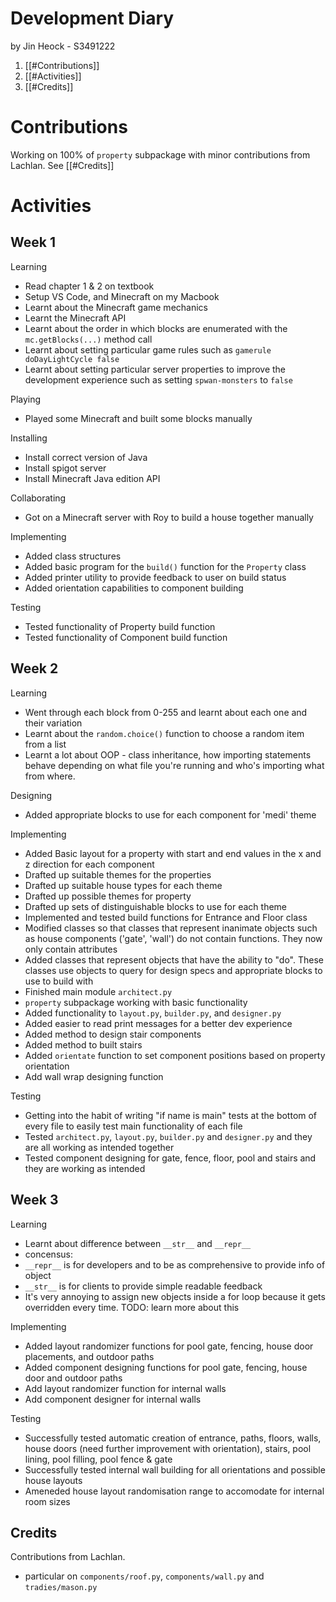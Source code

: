 # Development Diary

by Jin Heock - S3491222

1. [[#Contributions]]
2. [[#Activities]]
3. [[#Credits]]

# Contributions
Working on 100% of `property` subpackage with minor contributions from Lachlan. See [[#Credits]]

# Activities

## Week 1

Learning
 - Read chapter 1 & 2 on textbook
 - Setup VS Code, and Minecraft on my Macbook
 - Learnt about the Minecraft game mechanics
 - Learnt the Minecraft API
 - Learnt about the order in which blocks are enumerated with the `mc.getBlocks(...)` method call
 - Learnt about setting particular game rules such as `gamerule doDayLightCycle false`
 - Learnt about setting particular server properties to improve the development experience such as setting
	  `spwan-monsters` to `false`

Playing
 - Played some Minecraft and built some blocks manually

Installing
 - Install correct version of Java
 - Install spigot server
 - Install Minecraft Java edition API

Collaborating
 - Got on a Minecraft server with Roy to build a house together manually

Implementing
 - Added class structures
 - Added basic program for the `build()` function for the `Property` class
 - Added printer utility to provide feedback to user on build status
 - Added orientation capabilities to component building

Testing
 - Tested functionality of Property build function
 - Tested functionality of Component build function

## Week 2

Learning
 - Went through each block from 0-255 and learnt about each one and their variation
 - Learnt about the `random.choice()` function to choose a random item from a list
 - Learnt a lot about OOP - class inheritance, how importing statements behave depending on what file you're running and who's importing what from where.

Designing
 - Added appropriate blocks to use for each component for 'medi' theme

Implementing
 - Added Basic layout for a property with start and end values in the x and z direction for each component
 - Drafted up suitable themes for the properties
 - Drafted up suitable house types for each theme
 - Drafted up possible themes for property
 - Drafted up sets of distinguishable blocks to use for each theme
 - Implemented and tested build functions for Entrance and Floor class
 - Modified classes so that classes that represent inanimate objects such as house components ('gate', 'wall') do not contain functions. They now only contain attributes
 - Added classes that represent objects that have the ability to "do". These classes use objects to query for design specs and appropriate blocks to use to build with
 - Finished main module `architect.py`
 - `property` subpackage working with basic functionality
 - Added functionality to `layout.py`, `builder.py`, and `designer.py`
 - Added easier to read print messages for a better dev experience
 - Added method to design stair components
 - Added method to built stairs
 - Added `orientate` function to set component positions based on property orientation
 - Add wall wrap designing function

Testing
 - Getting into the habit of writing "if name is main" tests at the bottom of every file to easily test main functionality of each file
 - Tested `architect.py`, `layout.py`, `builder.py` and `designer.py` and they are all working as intended together
 - Tested component designing for gate, fence, floor, pool and stairs and they are working as intended

## Week 3

Learning
 - Learnt about difference between `__str__` and `__repr__`
  - concensus:
   - `__repr__` is for developers and to be as comprehensive to provide info of object
   - `__str__` is for clients to provide simple readable feedback
 - It's very annoying to assign new objects inside a for loop because it gets overridden every time. TODO: learn more about this

Implementing
 - Added layout randomizer functions for pool gate, fencing, house door placements, and outdoor paths
 - Added component designing functions for pool gate, fencing, house door and outdoor paths
 - Add layout randomizer function for internal walls
 - Add component designer for internal walls

Testing
 - Successfully tested automatic creation of entrance, paths, floors, walls, house doors (need further improvement with orientation), stairs, pool lining, pool filling, pool fence & gate
 - Successfully tested internal wall building for all orientations and possible house layouts
 - Ameneded house layout randomisation range to accomodate for internal room sizes

## Credits
Contributions from Lachlan.
 - particular on `components/roof.py`, `components/wall.py` and `tradies/mason.py`